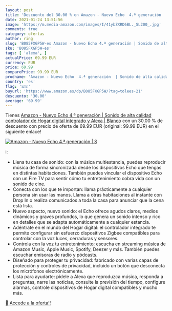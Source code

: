 ```yaml
---
layout: post
title: 'Descuento del 30.00 % en Amazon - Nuevo Echo  4.ª generación  | S'
date: 2021-01-24 13:51:56
image: 'https://m.media-amazon.com/images/I/41ybZXRD6BL._SL200_.jpg'
comments: true
category: ofertas
author: ring
slug: 'B085FXGP5W-es Amazon - Nuevo Echo 4.ª generación | Sonido de alta...'
sku: 'B085FXGP5W-es'
tags: [ 'alexa', ]
actualPrice: 69.99 EUR
currency: EUR
price: 69.99
comparePrice: 99.99 EUR
prodname: 'Amazon - Nuevo Echo  4.ª generación  | Sonido de alta calidad  controlador de Hogar digital integrado y Alexa | Blanco'
country: 'es'
flag: '🇪🇸'
buyurl: 'https://www.amazon.es/dp/B085FXGP5W/?tag=tolees-21'
descuento: '30.00'
average: '69.99'
---
```


Tienes [Amazon - Nuevo Echo  4.ª generación  | Sonido de alta calidad  controlador de Hogar digital integrado y Alexa | Blanco](https://www.amazon.es/dp/B085FXGP5W/?tag=tolees-21) con un 30.00 % de descuento con precio de oferta de 69.99 EUR (original: 99.99 EUR) en el siguiente enlace!

[![Amazon - Nuevo Echo  4.ª generación  | S](https://m.media-amazon.com/images/I/41ybZXRD6BL._SL200_.jpg)](https://www.amazon.es/dp/B085FXGP5W/?tag=tolees-21)

ℹ️:

- Llena tu casa de sonido: con la música multiestancia, puedes reproducir música de forma sincronizada desde los dispositivos Echo que tengas en distintas habitaciones. También puedes vincular el dispositivo Echo con un Fire TV para sentir cómo tu entretenimiento cobra vida con un sonido de cine.
- Conecta con los que te importan: llama prácticamente a cualquier persona sin usar las manos. Llama a otras habitaciones al instante con Drop In o realiza comunicados a toda la casa para anunciar que la cena está lista.
- Nuevo aspecto, nuevo sonido: el Echo ofrece agudos claros, medios dinámicos y graves profundos, lo que genera un sonido intenso y rico en detalles que se adapta automáticamente a cualquier estancia.
- Adéntrate en el mundo del Hogar digital: el controlador integrado te permite configurar sin esfuerzo dispositivos Zigbee compatibles para controlar con la voz luces, cerraduras y sensores.
- Controla con la voz tu entretenimiento: escucha en streaming música de Amazon Music, Apple Music, Spotify, Deezer y más. También puedes escuchar emisoras de radio y pódcasts.
- Diseñado para proteger tu privacidad: fabricado con varias capas de protección y controles de privacidad, incluido un botón que desconecta los micrófonos electrónicamente.
- Lista para ayudarte: pídele a Alexa que reproduzca música, responda a preguntas, narre las noticias, consulte la previsión del tiempo, configure alarmas, controle dispositivos de Hogar digital compatibles y mucho más.

[🛒 Accede a la oferta!!](https://www.amazon.es/dp/B085FXGP5W/?tag=tolees-21)

